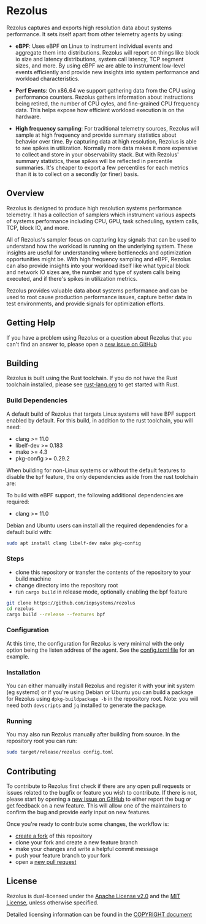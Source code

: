 # Rezolus

Rezolus captures and exports high resolution data about systems performance. It
sets itself apart from other telemetry agents by using:

* **eBPF**: Uses eBPF on Linux to instrument individual events and aggregate
  them into distributions. Rezolus will report on things like block io size and
  latency distributions, system call latency, TCP segment sizes, and more. By
  using eBPF we are able to instrument low-level events efficiently and provide
  new insights into system performance and workload characteristics.

* **Perf Events**: On x86_64 we support gathering data from the CPU using
  performance counters. Rezolus gathers information about instructions being
  retired, the number of CPU cyles, and fine-grained CPU frequency data. This
  helps expose how efficient workload execution is on the hardware.

* **High frequency sampling**: For traditional telemetry sources, Rezolus will
  sample at high frequency and provide summary statistics about behavior over
  time. By capturing data at high resolution, Rezolus is able to see spikes in
  utilization. Normally more data makes it more expensive to collect and store
  in your observability stack. But with Rezolus' summary statistics, these
  spikes will be reflected in percentile summaries. It's cheaper to export a few
  percentiles for each metrics than it is to collect on a secondly (or finer)
  basis.

## Overview

Rezolus is designed to produce high resolution systems performance telemetry. It
has a collection of samplers which instrument various aspects of systems
performance including CPU, GPU, task scheduling, system calls, TCP, block IO,
and more.

All of Rezolus's sampler focus on capturing key signals that can be used to
understand how the workload is running on the underlying system. These insights
are useful for understanding where bottlenecks and optimization opportunities
might be. With high frequency sampling and eBPF, Rezolus can also provide
insights into your workload itself like what typical block and network IO sizes
are, the number and type of system calls being executed, and if there's spikes
in utilization metrics.

Rezolus provides valuable data about systems performance and can be used to root
cause production performance issues, capture better data in test environments,
and provide signals for optimization efforts.

## Getting Help

If you have a problem using Rezolus or a question about Rezolus that you can't
find an answer to, please open a
[new issue on GitHub][new issue]

## Building

Rezolus is built using the Rust toolchain. If you do not have the Rust toolchain
installed, please see [rust-lang.org][rust-lang.org] to get
started with Rust.

### Build Dependencies

A default build of Rezolus that targets Linux systems will have BPF support
enabled by default. For this build, in addition to the rust toolchain, you will
need:

* clang >= 11.0
* libelf-dev >= 0.183
* make >= 4.3
* pkg-config >= 0.29.2

When building for non-Linux systems or without the default features to disable
the `bpf` feature, the only dependencies aside from the rust toolchain are:

To build with eBPF support, the following additional dependencies are required:

* clang >= 11.0

Debian and Ubuntu users can install all the required dependencies for a default
build with:

```bash
sudo apt install clang libelf-dev make pkg-config
```

### Steps

* clone this repository or transfer the contents of the repository to your build
  machine
* change directory into the repository root
* run `cargo build` in release mode, optionally enabling the bpf feature

```bash
git clone https://github.com/iopsystems/rezolus
cd rezolus
cargo build --release --features bpf
```

### Configuration

At this time, the configuration for Rezolus is very minimal with the only option
being the listen address of the agent. See the [config.toml file][config] for
an example.

### Installation

You can either manually install Rezolus and register it with your init system
(eg systemd) or if you're using Debian or Ubuntu you can build a package for
Rezolus using `dpkg-buildpackage -b` in the repository root. Note: you will need
both `devscripts` and `jq` installed to generate the package.

### Running

You may also run Rezolus manually after building from source. In the repository
root you can run:

```bash
sudo target/release/rezolus config.toml
```

## Contributing

To contribute to Rezolus first check if there are any open pull requests or
issues related to the bugfix or feature you wish to contribute. If there is not,
please start by opening a [new issue on GitHub][new issue] to either report the
bug or get feedback on a new feature. This will allow one of the maintainers to
confirm the bug and provide early input on new features.

Once you're ready to contribute some changes, the workflow is:
* [create a fork][create a fork] of this repository
* clone your fork and create a new feature branch
* make your changes and write a helpful commit message
* push your feature branch to your fork
* open a [new pull request][new pull request]

## License

Rezolus is dual-licensed under the [Apache License v2.0][license apache] and the
[MIT License][license mit], unless otherwise specified.

Detailed licensing information can be found in the
[COPYRIGHT document][copyright]

[config]: https://github.com/iopsystems/rezolus/blob/main/config.toml
[copyright]: https://github.com/iopsystems/rezolus/blob/main/COPYRIGHT
[create a fork]: https://github.com/iopsystems/rpc-perf/fork
[license apache]: https://github.com/iopsystems/rezolus/blob/main/LICENSE-APACHE
[license mit]: https://github.com/iopsystems/rezolus/blob/main/LICENSE-MIT
[new issue]: https://github.com/iopsystems/rezolus/issues/new
[new pull request]: https://github.com/iopsystems/rpc-perf/compare
[rust-lang.org]: https://www.rust-lang.org/
